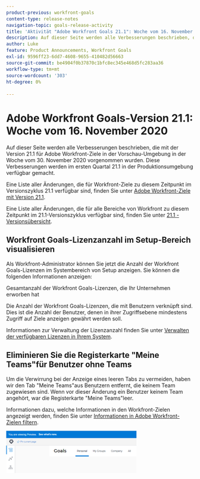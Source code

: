 ```yaml
---
product-previous: workfront-goals
content-type: release-notes
navigation-topic: goals-release-activity
title: 'Aktivität "Adobe Workfront Goals 21.1": Woche vom 16. November 2020'
description: Auf dieser Seite werden alle Verbesserungen beschrieben, die mit der Version 21.1 für Adobe Workfront-Ziele in der Vorschau-Umgebung in der Woche vom 30. November 2020 vorgenommen wurden. Diese Verbesserungen werden im ersten Quartal 21.1 in der Produktionsumgebung verfügbar gemacht.
author: Luke
feature: Product Announcements, Workfront Goals
exl-id: 9596ff23-6dd7-4608-9655-410482d56663
source-git-commit: be4904f0b37870c1bfc8ec345e468d5fc283aa36
workflow-type: tm+mt
source-wordcount: '303'
ht-degree: 0%

---
```


# Adobe Workfront Goals-Version 21.1: Woche vom 16. November 2020

Auf dieser Seite werden alle Verbesserungen beschrieben, die mit der Version 21.1 für Adobe Workfront-Ziele in der Vorschau-Umgebung in der Woche vom 30. November 2020 vorgenommen wurden. Diese Verbesserungen werden im ersten Quartal 21.1 in der Produktionsumgebung verfügbar gemacht.

Eine Liste aller Änderungen, die für Workfront-Ziele zu diesem Zeitpunkt im Versionszyklus 21.1 verfügbar sind, finden Sie unter [Adobe Workfront-Ziele mit Version 21.1](../../../../product-announcements/product-releases/goals-release-activity/goals-release-21-1.md).

Eine Liste aller Änderungen, die für alle Bereiche von Workfront zu diesem Zeitpunkt im 21.1-Versionszyklus verfügbar sind, finden Sie unter [21.1 - Versionsübersicht](../../../../product-announcements/product-releases/21.1-release-activity/21-1-release-overview.md).

## Workfront Goals-Lizenzanzahl im Setup-Bereich visualisieren

Als Workfront-Administrator können Sie jetzt die Anzahl der Workfront Goals-Lizenzen im Systembereich von Setup anzeigen. Sie können die folgenden Informationen anzeigen:

Gesamtanzahl der Workfront Goals-Lizenzen, die Ihr Unternehmen erworben hat

Die Anzahl der Workfront Goals-Lizenzen, die mit Benutzern verknüpft sind. Dies ist die Anzahl der Benutzer, denen in ihrer Zugriffsebene mindestens Zugriff auf Ziele anzeigen gewährt werden soll.

Informationen zur Verwaltung der Lizenzanzahl finden Sie unter [Verwalten der verfügbaren Lizenzen in Ihrem System](../../../../administration-and-setup/get-started-wf-administration/manage-available-licenses-in-your-system.md).

## Eliminieren Sie die Registerkarte &quot;Meine Teams&quot;für Benutzer ohne Teams

Um die Verwirrung bei der Anzeige eines leeren Tabs zu vermeiden, haben wir den Tab &quot;Meine Teams&quot;aus Benutzern entfernt, die keinem Team zugewiesen sind. Wenn vor dieser Änderung ein Benutzer keinem Team angehört, war die Registerkarte &quot;Meine Teams&quot;leer.

Informationen dazu, welche Informationen in den Workfront-Zielen angezeigt werden, finden Sie unter [Informationen in Adobe Workfront-Zielen filtern](../../../../workfront-goals/goal-management/filter-information-wf-goals.md).

![](assets/goals-page-with-no-my-teams-tab-350x114.png)
